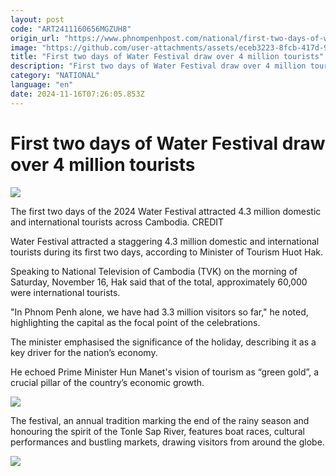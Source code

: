 ```yaml
---
layout: post
code: "ART2411160656MGZUH8"
origin_url: "https://www.phnompenhpost.com/national/first-two-days-of-water-festival-draw-over-4-million-tourists"
image: "https://github.com/user-attachments/assets/eceb3223-8fcb-417d-9d2e-67b48d597686"
title: "First two days of Water Festival draw over 4 million tourists"
description: "​​First two days of Water Festival draw over 4 million tourists​"
category: "NATIONAL"
language: "en"
date: 2024-11-16T07:26:05.853Z
---
```


# First two days of Water Festival draw over 4 million tourists

![](https://github.com/user-attachments/assets/aeaa773f-8e7e-4d2d-86fe-df5e9ef0001d)

The first two days of the 2024 Water Festival attracted 4.3 million domestic and international tourists across Cambodia. CREDIT

Water Festival attracted a staggering 4.3 million domestic and international tourists during its first two days, according to Minister of Tourism Huot Hak.

Speaking to National Television of Cambodia (TVK) on the morning of Saturday, November 16, Hak said that of the total, approximately 60,000 were international tourists.

"In Phnom Penh alone, we have had 3.3 million visitors so far," he noted, highlighting the capital as the focal point of the celebrations.

The minister emphasised the significance of the holiday, describing it as a key driver for the nation’s economy.

He echoed Prime Minister Hun Manet's vision of tourism as “green gold”, a crucial pillar of the country’s economic growth.

![](https://github.com/user-attachments/assets/1fcf272d-aed7-49dd-af87-c6e07a2d4cae)

The festival, an annual tradition marking the end of the rainy season and honouring the spirit of the Tonle Sap River, features boat races, cultural performances and bustling markets, drawing visitors from around the globe.

![](https://github.com/user-attachments/assets/c4c7ee4a-c01f-4fbb-bd40-2c5fdeb53e51)
